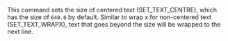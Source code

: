This command sets the size of centered text (SET_TEXT_CENTRE), which has the size of `640.0` by default. Similar to wrap x for non-centered text (SET_TEXT_WRAPX), text that goes beyond the size will be wrapped to the next line.
